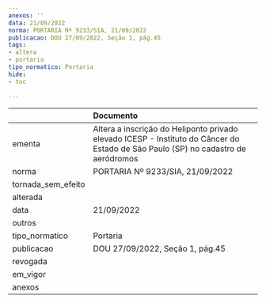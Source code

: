 ```yaml
---
anexos: ''
data: 21/09/2022
norma: PORTARIA Nº 9233/SIA, 21/09/2022
publicacao: DOU 27/09/2022, Seção 1, pág.45
tags:
- altera
- portaria
tipo_normatico: Portaria
hide: 
- toc 
 
---
```


|                    | Documento                                                                                                                         |
|:-------------------|:----------------------------------------------------------------------------------------------------------------------------------|
| ementa             | Altera a inscrição do Heliponto privado elevado ICESP - Instituto do Câncer do Estado de São Paulo (SP) no cadastro de aeródromos |
| norma              | PORTARIA Nº 9233/SIA, 21/09/2022                                                                                                  |
| tornada_sem_efeito |                                                                                                                                   |
| alterada           |                                                                                                                                   |
| data               | 21/09/2022                                                                                                                        |
| outros             |                                                                                                                                   |
| tipo_normatico     | Portaria                                                                                                                          |
| publicacao         | DOU 27/09/2022, Seção 1, pág.45                                                                                                   |
| revogada           |                                                                                                                                   |
| em_vigor           |                                                                                                                                   |
| anexos             |                                                                                                                                   |